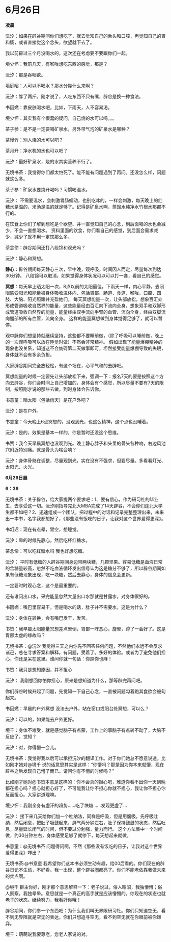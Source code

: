 # 6月26日

**凌晨**

沅汐：如果在辟谷期间你们想吃了，就去觉知自己的舌头和口腔，再觉知自己的胃和肠，或者直接觉这个念头，欲望就下去了。 

我以前辟过三个月没喝水的，这次还在考虑要不要跟你们一起。

境少怀：我前几天，有喉咙想吃东西的感觉，那是？

沅汐：那是吞咽欲。

境庭昭：人可以不喝水？那水分靠什么来啊？

沅汐：胖了两斤。刚才说了，人吃东西不只有嘴，辟谷是换一种食法。

书因㜣：靠皮肤喝水吧，比如，下雨天，人不容易渴。

境少怀：其实我有个很蠢的疑问，自己烧的水可以吗。。。

茶子参：是不是一定要喝矿泉水，另外带气泡的矿泉水是哪种？

茶慢竹：别人烧的水可以吧？

茶月开：净水机的水也可以吧？

沅汐：最好矿泉水，烧的水其实营养不行了。

无境书茶：我觉得你们都太怕死了。能不能有问题遇到了再问。还没怎么样，问题就这么多。

茶子参：矿泉水要烧开喝吗？习惯喝温水。

沅汐：   不需要温水，会刺激胃肠蠕动，也别吃冰的，一样会刺激，每天晚上的红糖水是温的，米汤是温的就足够了。记得是矿泉水啊，蒸馏水纯净水竹根水那都不行的。

在饮食上你们了解到想吃是个欲望、并一直觉知自己的心念，到后面喝的水也会减少，不会一直想喝水。 资料里面的饮食，你们看自己的感觉，到后面会需求减少，减少了就不用一定饮那么多。

茶念伶：辟谷期间还打八段锦和观光吗？

沅汐：静心和冥想。

**静心**：辟谷期间每天静心三次，早中晚，观呼吸，时间因人而定，尽量每次到达30分钟。 八段锦可以取消，如果觉得身体状况可以可以打一套，看自己的感觉。

**冥想**：每天早上晒太阳一次，8点以前的太阳最佳，下雨天一样，内心平静，去闭眼感受阳光和能量被身体吸收进体内、包括胃部、肠道、食道、喉咙、口腔、四肢、大脑、阳光照耀并充盈她们。 每天冥想能量一次，让头部放松，想象百汇处形成管道吸收自然界的能量，这些能量经由百汇向下流向全身，想象双手和双脚形成管道吸收自然界的能量，能量经由双手流向手臂的血管、流向全身，经由双脚流向腿部的所有血管，流向全身。 这样的能量冥想做到身体觉得足够了，就可以暂停。

观中脉你们想坚持就继续坚持，这些都不要睡前做，（除了呼吸可以睡前做，晚上的一次观呼吸可以放在睡觉时做）不然会非常精神。 假如出现了能量爆棚精神的现象也没关系，知道这不会妨碍第二天做事即可，坦然接受能量爆棚导致的失眠，身体就不会有多余负担。

大家辟谷期间完全放轻松，有这个场在，心平气和的去辟吧。

冥想能量的时候一定要先让头部放松下来，强调一下：报名7天的要是按照这个方向去辟谷，你们会时间上自己增加的，身体会有个感觉，所以尽量不要有7天的限制，按照刚才说的那些去做，到时身体会告诉你。

书意童：晒太阳（包括雨天）是在户外吧？

沅汐：是在户外。

书意童：今天晚上6点冥想的，没观到光，也这么精神，这个点也没睡着。

沅汐：是的，效果是基本一样的，你是暂时还没这个思维。

书赞：我今天早晨冥想也没观到光。晚上静心脖子和头里的骨头各种响，右边风池穴附近特别痛。就是骨头为啥会响？

沅汐：身体骨骼在调整，尽量观到光，实在没有不强求，但要尽量。多看看灯光、太阳光、火光。

**6月26日晨**

**6：36**

无境书茶：关于辟谷，给大家提两个要求吧：1、要有信心，作为研习社的毕业生，去享受这一切。沅汐刚指导完北大MBA完成了14天辟谷，不会你们连北大学生都不如吧？2、迅速组成一个团队，把过程中的对话和记录完整整理出来，未来出一本书，名字我都想好了，《那些没有饭吃的日子，让我对这个世界爱得更深》。

书幻迟：现在有点晕，胃空，想睡觉。

沅汐：晕的时候先静心，然后吃杯红糖水。

茶念伶：可以吃红糖水吗 我也好想吃糖。

沅汐：   平时有低糖的人辟谷期间身边带两块糖，几颗坚果。容易低糖是血液日常的含糖量较高，忽然不吃血液循环发出信号认为这是糖分不够了，所以辟谷期间如果有低糖现象出现，吃一块糖，然后去静心，身体的信息会更新。

一定要时时观心念，这个是最重要的。

还有谁问出口水，采完能量忽然大量出口水那就是甘露水，对身体很好的。

书因㜣：嘴巴里容易干，但是喝水的话，肚子并不需要水，这是为什么？

沅汐：身体在转换，会有嘴巴发干，发苦。

书赞：我早晨太阳能量冥想差点晕倒，胃部一阵恶心，旋晕，蹲了一会好了。这是胃部太虚的缘故吗？

无境书茶：@沅汐 我觉得三天之内你先不回答任何问题，不然他们永远不会反求诸己，总在寻求答案和解释。有问题，受着了。多好的体验。或者为了避免他们担心，你还是呆在这里。谁问你就一句话：你跺你也麻！

书赞：我只是想知原因，并不担心

沅汐：  我刚想回你怕你担心，原来是想知道为什么，那等辟完再问吧。

你们辟谷时候升起了问题，先觉知一下自己心念，一直被问题勾着跑其食欲会被勾起来。 

书因㜣：早晨的户外冥想 没法去户外，站在窗口或阳台处冥想，可以么？

沅汐：可以的，如果能去户外更好。

境千：身体不难受，就是感觉脑子有点蒙，工作上的事脑子有点转不动了，大脑不反应了。觉知？

沅汐：对，你得懵一会儿。

无境书茶：我觉得我以后可以承担沅汐的翻译工作。对于你们她总不愿意说透。比如刚才她对@境千 说的话意思其实是这样：“你懵吗？那是因为你本来就懵，现在辟谷之后发现自己懵了而已。请问你有不懵的时候吗？”

比如刚才她对@书赞本意是这样的：你不会真的担心吧，难道你看不出你一天到晚都在担心吗？担心就担心好了，不可能我让你不担心你就不担心，我让你不担心你反而担心。大家讲道理嘛。

境少怀：我刚全身有虚汗的趋势……吃了块糖……发现更虚了...

沅汐：   接下来几天给你们加一个吐纳法，同样是呼吸，但是用腹吸，先呼吸吐纳，然后闭息，把肚子吸鼓起来，屏气两分钟左右，肚子保持鼓鼓的状态，然后吐息，尽量延长闭气的时间，但不要过分勉强，量力而行。 这个方法集中一个时间做，约30分钟左右，身体感受足够了就停下，每天想起来就做。

书意童：@无境书茶 问题得问啊，不然《那些没有饭吃的日子，让我对这个世界爱得更深》咋出？

无境书茶:@书意童 我希望你们这本书必须生动有趣，给00后看的。你们现在的辟谷日记不生动，不好看。我一出现，整个辟谷圈都亮了。你们不能老依靠我做未来的卖点啊。

@境千 群主你好，刚才那个意思解释一下：老子说过，俗人昭昭，我独懵懵；俗人察察，我独晕晕。意思就是一个真正的高手就是应该懵懵的。你现在的状态也就老子的状态。继续努力，我看好你哦！

辟谷期间，你们参一个东西吧：为什么我们叫无界限研习社。你们只知道空无，看不到无界限就是空无的表达，你们只想追寻空无，看不到空无就在你眼前被你嫌弃。

境千：萌萌说我要尊老，您老人家说的对。

